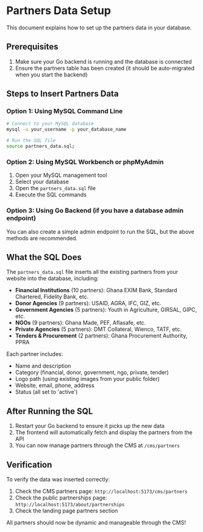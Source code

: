 # Partners Data Setup

This document explains how to set up the partners data in your database.

## Prerequisites

1. Make sure your Go backend is running and the database is connected
2. Ensure the partners table has been created (it should be auto-migrated when you start the backend)

## Steps to Insert Partners Data

### Option 1: Using MySQL Command Line

```bash
# Connect to your MySQL database
mysql -u your_username -p your_database_name

# Run the SQL file
source partners_data.sql;
```

### Option 2: Using MySQL Workbench or phpMyAdmin

1. Open your MySQL management tool
2. Select your database
3. Open the `partners_data.sql` file
4. Execute the SQL commands

### Option 3: Using Go Backend (if you have a database admin endpoint)

You can also create a simple admin endpoint to run the SQL, but the above methods are recommended.

## What the SQL Does

The `partners_data.sql` file inserts all the existing partners from your website into the database, including:

- **Financial Institutions** (10 partners): Ghana EXIM Bank, Standard Chartered, Fidelity Bank, etc.
- **Donor Agencies** (9 partners): USAID, AGRA, IFC, GIZ, etc.
- **Government Agencies** (5 partners): Youth in Agriculture, GIRSAL, GIPC, etc.
- **NGOs** (9 partners): Ghana Made, PEF, Aflasafe, etc.
- **Private Agencies** (5 partners): DMT Collateral, Wienco, TATF, etc.
- **Tenders & Procurement** (2 partners): Ghana Procurement Authority, PPRA

Each partner includes:
- Name and description
- Category (financial, donor, government, ngo, private, tender)
- Logo path (using existing images from your public folder)
- Website, email, phone, address
- Status (all set to 'active')

## After Running the SQL

1. Restart your Go backend to ensure it picks up the new data
2. The frontend will automatically fetch and display the partners from the API
3. You can now manage partners through the CMS at `/cms/partners`

## Verification

To verify the data was inserted correctly:

1. Check the CMS partners page: `http://localhost:5173/cms/partners`
2. Check the public partnerships page: `http://localhost:5173/about/partnerships`
3. Check the landing page partners section

All partners should now be dynamic and manageable through the CMS!
